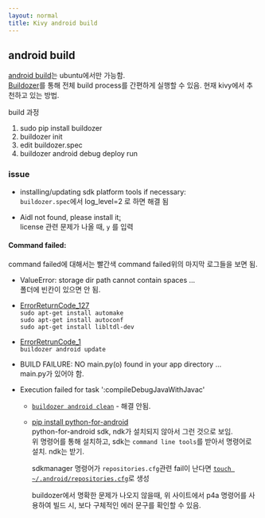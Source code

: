 ```yaml
---
layout: normal
title: Kivy android build
---
```


## android build

[android build](https://kivy.org/doc/stable/guide/packaging-android.html)는 ubuntu에서만 가능함.  
[Buildozer](https://github.com/kivy/buildozer)를 통해 전체 build process를 간편하게 실행할 수 있음. 현재 kivy에서 추천하고 있는 방법.  

build 과정
1. sudo pip install buildozer
2. buildozer init
3. edit buildozer.spec
4. buildozer android debug deploy run


### issue

* installing/updating sdk platform tools if necessary:  
    `buildozer.spec`에서 log_level=2 로 하면 해결 됨

* Aidl not found, please install it[:](https://github.com/kivy/buildozer/issues/824)  
    license 관련 문제가 나올 때, `y` 를 입력

#### Command failed:
command failed에 대해서는 빨간색 command failed위의 마지막 로그들을 보면 됨.

* ValueError: storage dir path cannot contain spaces ...  
    폴더에 빈칸이 있으면 안 됨.

* [ErrorReturnCode_127](https://github.com/kivy/buildozer/issues/829)  
    `sudo apt-get install automake`  
    `sudo apt-get install autoconf`  
    `sudo apt-get install libltdl-dev`  

* [ErrorRetrunCode_1](https://github.com/kivy/buildozer/issues/678#issuecomment-431596608)  
    `buildozer android update`

* BUILD FAILURE: NO main.py(o) found in your app directory ...  
    main.py가 있어야 함.

* Execution failed for task ':compileDebugJavaWithJavac'  
  * [`buildozer android clean`](https://groups.google.com/forum/#!topic/kivy-users/cJBzDagRJjw) - 해결 안됨.  

  * [pip install python-for-android](https://python-for-android.readthedocs.io/en/latest/quickstart/)  
    python-for-android sdk, ndk가 설치되지 않아서 그런 것으로 보임.  
    위 명령어를 통해 설치하고, sdk는 `command line tools`를 받아서 명령어로 설치. ndk는 받기.  

    sdkmanager 명령어가 `repositories.cfg`관련 fail이 난다면 [`touch ~/.android/repositories.cfg`](https://askubuntu.com/questions/885658/android-sdk-repositories-cfg-could-not-be-loaded)로 생성

    buildozer에서 명확한 문제가 나오지 않을때, 위 사이트에서 p4a 명령어를 사용하여 빌드 시, 보다 구체적인 에러 문구를 확인할 수 있음.  